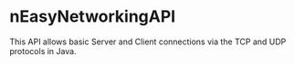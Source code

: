 # nEasyNetworkingAPI
This API allows basic Server and Client connections via the TCP and UDP protocols in Java.

